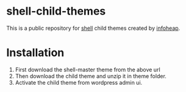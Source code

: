 # shell-child-themes

This is a public repository for [shell](http://themehybrid.com/themes/shell/) child themes created by [infoheap](http://infoheap.com/).

# Installation
1. First download the shell-master theme from the above url
2. Then download the child theme and unzip it in theme folder.
3. Activate the child theme from wordpress admin ui.


